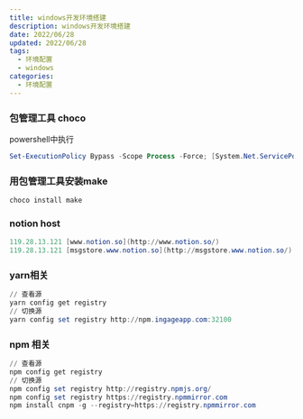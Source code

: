 ```yaml
---
title: windows开发环境搭建
description: windows开发环境搭建
date: 2022/06/28
updated: 2022/06/28
tags: 
  - 环境配置
  - windows
categories:
  - 环境配置
---
```


### 包管理工具 choco

powershell中执行 

```powershell
Set-ExecutionPolicy Bypass -Scope Process -Force; [System.Net.ServicePointManager]::SecurityProtocol = [System.Net.ServicePointManager]::SecurityProtocol -bor 3072; iex ((New-Object System.Net.WebClient).DownloadString('[https://community.chocolatey.org/install.ps1](https://community.chocolatey.org/install.ps1)'))
```

### 用包管理工具安装make

```powershell
choco install make
```

### notion host

```powershell
119.28.13.121 [www.notion.so](http://www.notion.so/)
119.28.13.121 [msgstore.www.notion.so](http://msgstore.www.notion.so/)
```

### yarn相关

```powershell
// 查看源
yarn config get registry
// 切换源
yarn config set registry http://npm.ingageapp.com:32100
```

### npm 相关

```powershell
// 查看源
npm config get registry
// 切换源
npm config set registry http://registry.npmjs.org/
npm config set registry https://registry.npmmirror.com
npm install cnpm -g --registry=https://registry.npmmirror.com

```



